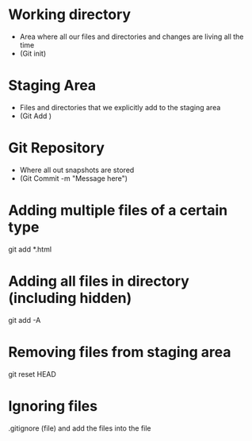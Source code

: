 # Working directory
- Area where all our files and directories and changes are living all the time
- (Git init)

# Staging Area
- Files and directories that we explicitly add to the staging area
- (Git Add <file>)

# Git Repository
- Where all out snapshots are stored
- (Git Commit -m "Message here")



# Adding multiple files of a certain type
git add *.html

# Adding all files in directory (including hidden)
git add -A

# Removing files from staging area
git reset HEAD <file>

# Ignoring files 
.gitignore (file) and add the files into the file